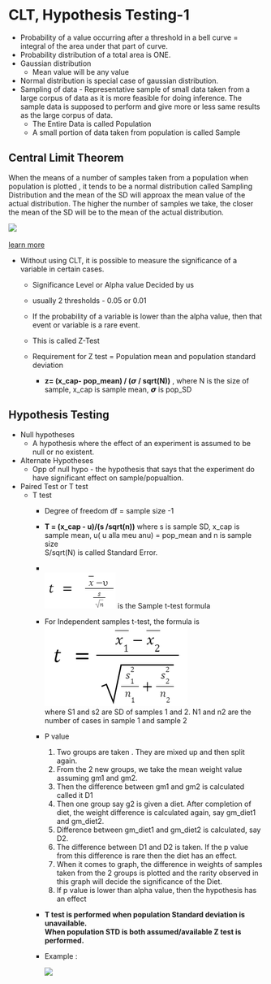 # CLT, Hypothesis Testing-1

- Probability of a value occurring after a threshold in a bell curve = integral of the area under that part of curve.
- Probability distribution of a total area is ONE.
- Gaussian distribution 
  - Mean value will be any value 
- Normal distribution is special case of gaussian distribution.
- Sampling of data - Representative sample of small data taken from a large corpus of data as it is more feasible for doing inference. The sample data is supposed to perform and give more or less same results as the large corpus of data.
  - The Entire Data is called  Population
  - A small portion of data taken from population is called Sample
## Central Limit Theorem
When the means of a number of samples taken from a population when population is plotted , it tends to be a normal distribution called Sampling Distribution  and the mean of the SD will approax the mean value of the actual distribution. The higher the number of samples we take, the closer the mean of the SD will be to the mean of the actual distribution.

![](https://miro.medium.com/v2/resize:fit:433/1*LoCtj78Ow6QqdjRaDu53qw.jpeg)

[learn more](https://onlinestatbook.com/stat_sim/sampling_dist/)

- Without using CLT, it is possible to measure the significance of a variable in certain cases.
  -  Significance Level or Alpha value Decided by us
    - usually 2 thresholds - 0.05 or 0.01
    - If the probability of a variable is lower than the alpha value, then that event or variable is a rare event.
    - This is called Z-Test

  - Requirement for Z test = Population mean and population standard deviation
    - **z= (x_cap- pop_mean) / (𝞼 / sqrt(N))** , where N is the size of sample, x_cap is sample mean, 𝞼 is pop_SD
## Hypothesis Testing
- Null hypotheses
  - A hypothesis where the effect of  an experiment is assumed to be null or no existent.
- Alternate Hypotheses
  - Opp of null hypo - the hypothesis that says that the experiment do have significant effect on sample/popualtion.
- Paired Test or T test
  - T test 
    - Degree of freedom df = sample size -1
    - **T = (x_cap - u)/(s /sqrt(n))** where s is sample SD, x_cap is sample mean, u( u alla meu anu) = pop_mean and n is sample size
        <br > S/sqrt(N) is called  Standard Error.
    - <br>![](https://github.com/Gauthamnair-Ronin/ICTAK-1/blob/main/equation%202.png) is  the Sample t-test formula
    - For Independent samples t-test, the formula is
      <br> ![](https://github.com/Gauthamnair-Ronin/ICTAK-1/blob/main/equation%203.png)
      <br> where S1 and s2 are SD of samples 1 and 2. N1 and n2 are the number of cases in sample 1 and sample 2
    - P value
      1.  Two groups are taken . They are mixed up and then split again.
      2. From the 2 new groups, we take the mean weight value  assuming gm1 and gm2.
      3. Then the difference between gm1 and gm2 is calculated called it D1
      4. Then one group say g2 is given a diet. After completion of diet, the weight difference is calculated again, say gm_diet1 and gm_diet2.
      5. Difference between gm_diet1 and gm_diet2 is calculated, say D2.
      6. The difference between D1 and D2 is taken. If the p value from this difference is rare then the diet has an effect.
      7. When it comes to graph, the difference in weights  of samples taken from the 2 groups is plotted and the rarity observed in this graph will decide the significance of the Diet.
      8. If p value is lower than alpha value, then the hypothesis has an effect
    - **T test is performed when population Standard deviation is unavailable.
        <br>When population STD is both assumed/available Z test is performed.**

    - Example :
   
      ![](https://slideplayer.com/slide/14507488/90/images/5/Example+%E2%80%93+Performing+a+Hypothesis+Test.jpg)




